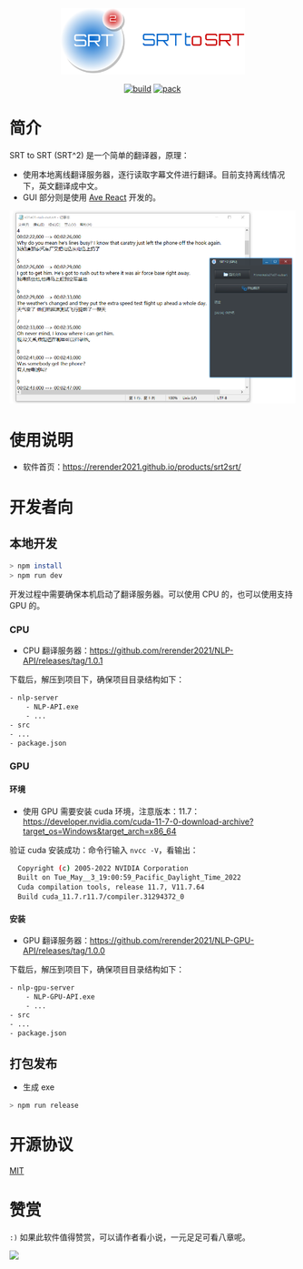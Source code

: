 <p align="center">
    <img width="325" src="./docs/images/logo.png">
</p>

<div align="center">

[![build](https://github.com/rerender2021/srt2srt/actions/workflows/build.yml/badge.svg?branch=main&event=push)](https://github.com/rerender2021/srt2srt/actions/workflows/build.yml) [![pack](https://github.com/rerender2021/srt2srt/actions/workflows/pack.yml/badge.svg?branch=main&event=push)](https://github.com/rerender2021/srt2srt/actions/workflows/pack.yml)

 </div>
 
# 简介

SRT to SRT (SRT^2) 是一个简单的翻译器，原理：

-   使用本地离线翻译服务器，逐行读取字幕文件进行翻译。目前支持离线情况下，英文翻译成中文。
-   GUI 部分则是使用 [Ave React](https://qber-soft.github.io/Ave-React-Docs/) 开发的。

![srt2srt-usage](./docs/images/srt2srt-usage.png)

<!-- 演示视频见:

- [回声：实时英语语音翻译](https://www.bilibili.com/video/BV11L411d7HE/) -->

# 使用说明

-   软件首页：https://rerender2021.github.io/products/srt2srt/

# 开发者向

## 本地开发

```bash
> npm install
> npm run dev
```

开发过程中需要确保本机启动了翻译服务器。可以使用 CPU 的，也可以使用支持 GPU 的。

### CPU

-   CPU 翻译服务器：https://github.com/rerender2021/NLP-API/releases/tag/1.0.1

下载后，解压到项目下，确保项目目录结构如下：

```
- nlp-server
    - NLP-API.exe
    - ...
- src
- ...
- package.json
```

### GPU

#### 环境

-  使用 GPU 需要安装 cuda 环境，注意版本：11.7：https://developer.nvidia.com/cuda-11-7-0-download-archive?target_os=Windows&target_arch=x86_64

验证 cuda 安装成功：命令行输入 `nvcc -V`，看输出：

```bash
  Copyright (c) 2005-2022 NVIDIA Corporation
  Built on Tue_May__3_19:00:59_Pacific_Daylight_Time_2022
  Cuda compilation tools, release 11.7, V11.7.64
  Build cuda_11.7.r11.7/compiler.31294372_0
```

#### 安装

-   GPU 翻译服务器：https://github.com/rerender2021/NLP-GPU-API/releases/tag/1.0.0
   
下载后，解压到项目下，确保项目目录结构如下：

```
- nlp-gpu-server
    - NLP-GPU-API.exe
    - ...
- src
- ...
- package.json
```

## 打包发布

-   生成 exe

```bash
> npm run release
```

# 开源协议

[MIT](./LICENSE)

# 赞赏

`:)` 如果此软件值得赞赏，可以请作者看小说，一元足足可看八章呢。

<p align="left">
    <img width="300" src="https://rerender2021.github.io/assets/donate.jpg">
</p>
